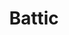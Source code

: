 ---
language: id
layout: product-item
title: Battic
description: Description in &amp; Battic
keyword: keyword in Battic
image: /images/Battic-Polished-web-1.jpg
sub-title: Battic
article-1: Custom size upon order<br>Thickness &#58; 1/2″ <br>Panel &#58; Polished <br>Color &#58; Almond base with small flecks of seashells
title-right: Battic
article-right: Battic
title-2: Battic
article-2: Battic
article-3: Battic
alt-slide1: Battic
alt-slide2: Battic
alt-slide3: Battic
slide1: /images/Battic-Polished-web-1.jpg
slide2: /images/Battic-Polished-web-1.jpg
slide3: /images/Battic-Polished-web-1.jpg
---